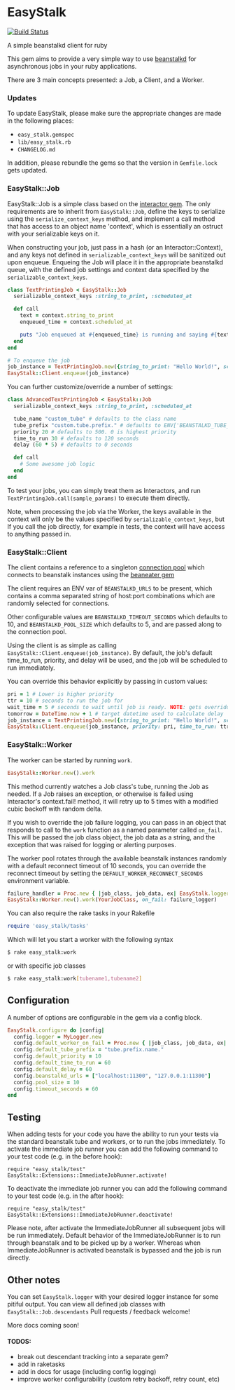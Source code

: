 # EasyStalk

[![Build Status](https://travis-ci.org/EasyPost/easy_stalk.svg?branch=master)](https://travis-ci.org/EasyPost/easy_stalk)

A simple beanstalkd client for ruby

This gem aims to provide a very simple way to use [beanstalkd](https://github.com/kr/beanstalkd) for asynchronous jobs in your ruby applications.

There are 3 main concepts presented: a Job, a Client, and a Worker.


### Updates

To update EasyStalk, please make sure the appropriate changes are made in the following places:
* `easy_stalk.gemspec`
* `lib/easy_stalk.rb`
* `CHANGELOG.md`

In addition, please rebundle the gems so that the version in `Gemfile.lock` gets updated.


### EasyStalk::Job

EasyStalk::Job is a simple class based on the [interactor gem](https://github.com/collectiveidea/interactor).
The only requirements are to inherit from `EasyStalk::Job`, define the keys to serialize using the `serialize_context_keys` method, and implement a call method that has access to an object name 'context', which is essentially an ostruct with your serializable keys on it.

When constructing your job, just pass in a hash (or an Interactor::Context), and any keys not defined in `serializable_context_keys` will be sanitized out upon enqueue.
Enqueing the Job will place it in the appropriate beanstalkd queue, with the defined job settings and context data specified by the `serializable_context_keys`.

```ruby
class TextPrintingJob < EasyStalk::Job
  serializable_context_keys :string_to_print, :scheduled_at

  def call
    text = context.string_to_print
    enqueued_time = context.scheduled_at

    puts "Job enqueued at #{enqueued_time} is running and saying #{text}"
  end
end

# To enqueue the job
job_instance = TextPrintingJob.new({string_to_print: "Hello World!", scheduled_at: DateTime.now})
EasyStalk::Client.enqueue(job_instance)
```

You can further customize/override a number of settings:

```ruby
class AdvancedTextPrintingJob < EasyStalk::Job
  serializable_context_keys :string_to_print, :scheduled_at

  tube_name "custom_tube" # defaults to the class name
  tube_prefix "custom.tube.prefix." # defaults to ENV['BEANSTALKD_TUBE_PREFIX']
  priority 20 # defaults to 500. 0 is highest priority
  time_to_run 30 # defaults to 120 seconds
  delay (60 * 5) # defaults to 0 seconds

  def call
    # Some awesome job logic
  end
end
```

To test your jobs, you can simply treat them as Interactors, and run `TextPrintingJob.call(sample_params)` to execute them directly.

 Note, when processing the job via the Worker, the keys available in the context will only be the values specified by `serializable_context_keys`, but If you call the job directly, for example in tests, the context will have access to anything passed in.


### EasyStalk::Client

The client contains a reference to a singleton [connection pool](https://github.com/EasyPost/EzPool) which connects to beanstalk instances using the [beaneater gem](https://github.com/beanstalkd/beaneater)

The client requires an ENV var of `BEANSTALKD_URLS` to be present, which contains a comma separated string of host:port combinations which are randomly selected for connections.

Other configurable values are `BEANSTALKD_TIMEOUT_SECONDS` which defaults to 10, and `BEANSTALKD_POOL_SIZE` which defaults to 5, and are passed along to the connection pool.

Using the client is as simple as calling `EasyStalk::Client.enqueue(job_instance)`.
By default, the job's default time_to_run, priority, and delay will be used, and the job will be scheduled to run immediately.

You can override this behavior explicitly by passing in custom values:
```ruby
pri = 1 # Lower is higher priority
ttr = 10 # seconds to run the job for
wait_time = 5 # seconds to wait until job is ready. NOTE: gets overridden if delay_until is present
tomorrow = DateTime.now + 1 # target datetime used to calculate delay
job_instance = TextPrintingJob.new({string_to_print: "Hello World!", scheduled_at: DateTime.now})
EasyStalk::Client.enqueue(job_instance, priority: pri, time_to_run: ttr, delay: wait_time, delay_until: tomorrow)
```

### EasyStalk::Worker

The worker can be started by running `work`.

```ruby
EasyStalk::Worker.new().work
```

This method currently watches a Job class's tube, running the Job as needed.
If a Job raises an exception, or otherwise is failed using Interactor's context.fail! method, it will retry up to 5 times with a modified cubic backoff with random delta.

If you wish to override the job failure logging, you can pass in an object that responds to call to the `work` function as a named parameter called `on_fail`.
This will be passed the job class object, the job data as a string, and the exception that was raised for logging or alerting purposes.

The worker pool rotates through the available beanstalk instances randomly with a default reconnect timeout of 10 seconds, you can override the reconnect timeout by setting the `DEFAULT_WORKER_RECONNECT_SECONDS` environment variable.

```ruby
failure_handler = Proc.new { |job_class, job_data, ex| EasyStalk.logger.error "#{ex.message} - #{job_data}" }
EasyStalk::Worker.new().work(YourJobClass, on_fail: failure_logger)
```


You can also require the rake tasks in your Rakefile

```ruby
require 'easy_stalk/tasks'

```

Which will let you start a worker with the following syntax

```sh
$ rake easy_stalk:work
```

or with specific job classes

```sh
$ rake easy_stalk:work[tubename1,tubename2]
```

## Configuration
A number of options are configurable in the gem via a config block.
```ruby
EasyStalk.configure do |config|
  config.logger = MyLogger.new
  config.default_worker_on_fail = Proc.new { |job_class, job_data, ex| EasyStalk.logger.error "#{ex.message} - #{job_data}" }
  config.default_tube_prefix = "tube.prefix.name."
  config.default_priority = 10
  config.default_time_to_run = 60
  config.default_delay = 60
  config.beanstalkd_urls = ["localhost:11300", "127.0.0.1:11300"]
  config.pool_size = 10
  config.timeout_seconds = 60
end
```

## Testing
When adding tests for your code you have the ability to run your tests via the standard beanstalk tube and workers, or to run the jobs immediately.
To activate the immediate job runner you can add the following command to your test code (e.g. in the before hook):
```
require "easy_stalk/test"
EasyStalk::Extensions::ImmediateJobRunner.activate!
```
To deactivate the immediate job runner you can add the following command to your test code (e.g. in the after hook):
```
require "easy_stalk/test"
EasyStalk::Extensions::ImmediateJobRunner.deactivate!
```
Please note, after activate the ImmediateJobRunner all subsequent jobs will be run immediately.
Default behavior of the ImmediateJobRunner is to run through beanstalk and to be picked up by a worker.  Whereas when ImmediateJobRunner is activated beanstalk is bypassed and the job is run directly.

## Other notes

You can set `EasyStalk.logger` with your desired logger instance for some pitiful output.
You can view all defined job classes with `EasyStalk::Job.descendants`
Pull requests / feedback welcome!

More docs coming soon!



#### TODOS:
* break out descendant tracking into a separate gem?
* add in raketasks
* add in docs for usage (including config logging)
* improve worker configurability (custom retry backoff, retry count, etc)
